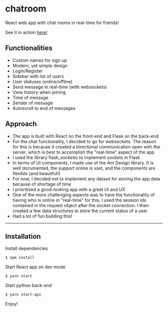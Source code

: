 # chatroom

React web app with chat rooms in real-time for friends!

See it in action [here!](https://www.loom.com/share/0065f1a19f2e491586f1297fd01639aa)

## Functionalities
- Custom names for sign up
- Modern, yet simple design
- Login/Register
- Sidebar with list of users
- User statuses (online/offline)
- Send message in real-time (with websockets)
- View history when joining
- Time of message
- Sender of message
- Autoscroll to end of messages

## Approach
- The app is built with React on the front-end and Flask on the back-end
- For the chat functionality, I decided to go for websockets. The reason for this is because it created a birectional communication open with the server, which is best to accomplish the "real-time" aspect of the app
- I used the library flask_socketio to implement sockets in Flask
- In terms of UI components, I made use of the Ant Design library. It is well documented, the support online is vast, and the components are flexible (and beautiful!)
- For now, I decided not to implement any datase for storing the app data because of shortage of time
- I prioritized a good-looking app with a great UI and UX
- One of the more challenging aspects was to have the functionality of having who is online in "real-time" for this, I used the session ids contained in the request object after the socket connection. I then created a few data structures to store the current status of a user
- Had a lot of fun building this!

----

## Installation

Install dependencies
```
$ npm install
```

Start React app on dev mode
```
$ yarn start
```

Start python back-end
```
$ yarn start-api
```

Enjoy!
